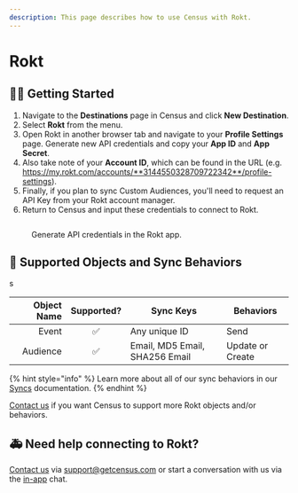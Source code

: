 ```yaml
---
description: This page describes how to use Census with Rokt.
---
```


# Rokt

## 🏃‍♀️ Getting Started

1. Navigate to the **Destinations** page in Census and click **New Destination**.
2. Select **Rokt** from the menu.
3. Open Rokt in another browser tab and navigate to your **Profile Settings** page. Generate new API credentials and copy your **App ID** and **App Secret**.
4. Also take note of your **Account ID**, which can be found in the URL (e.g. https://my.rokt.com/accounts/**3144550328709722342**/profile-settings).
5. Finally, if you plan to sync Custom Audiences, you'll need to request an API Key from your Rokt account manager.
6. Return to Census and input these credentials to connect to Rokt.

<figure><img src="../.gitbook/assets/rokt.png" alt=""><figcaption><p>Generate API credentials in the Rokt app.</p></figcaption></figure>

## 🔀 Supported Objects and Sync Behaviors <a href="#supported-objects-and-sync-behaviors" id="supported-objects-and-sync-behaviors"></a>

s

| **Object Name** | **Supported?** | **Sync Keys**                  | **Behaviors**    |
| --------------: | :------------: | ------------------------------ | ---------------- |
|           Event |        ✅       | Any unique ID                  | Send             |
|        Audience |        ✅       | Email, MD5 Email, SHA256 Email | Update or Create |

{% hint style="info" %}
Learn more about all of our sync behaviors in our [Syncs](broken-reference) documentation.
{% endhint %}

[Contact us](mailto:support@getcensus.com) if you want Census to support more Rokt objects and/or behaviors.

## 🚑 Need help connecting to Rokt?

[Contact us](mailto:support@getcensus.com) via support@getcensus.com or start a conversation with us via the [in-app](https://app.getcensus.com) chat.
